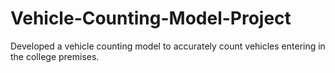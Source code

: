 # Vehicle-Counting-Model-Project
Developed a vehicle counting model to accurately count vehicles entering in the college premises.
